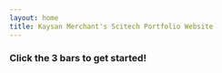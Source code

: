 ```yaml
---
layout: home
title: Kaysan Merchant's Scitech Portfolio Website
---
```


### Click the 3 bars to get started!
